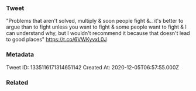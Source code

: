 ### Tweet
"Problems that aren't solved, multiply &amp; soon people fight &amp;.. it's better to argue than to fight unless you want to fight &amp; some people want to fight &amp; I can understand why, but I wouldn't recommend it because that doesn't lead to good places" https://t.co/6VWKyvxL0J

### Metadata
Tweet ID: 1335116171314651142
Created At: 2020-12-05T06:57:55.000Z

### Related

